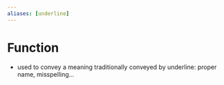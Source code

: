 ```yaml
---
aliases: [underline]
---
```

# Function 
- used to convey a meaning traditionally conveyed by underline: proper name, misspelling...